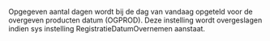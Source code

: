 Opgegeven aantal dagen wordt bij de dag van vandaag opgeteld voor de overgeven producten datum (OGPROD). Deze instelling wordt overgeslagen indien sys instelling RegistratieDatumOvernemen aanstaat.